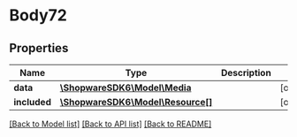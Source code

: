 # Body72

## Properties
Name | Type | Description | Notes
------------ | ------------- | ------------- | -------------
**data** | [**\ShopwareSDK6\Model\Media**](Media.md) |  | [optional] 
**included** | [**\ShopwareSDK6\Model\Resource[]**](Resource.md) |  | [optional] 

[[Back to Model list]](../../README.md#documentation-for-models) [[Back to API list]](../../README.md#documentation-for-api-endpoints) [[Back to README]](../../README.md)

